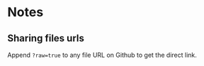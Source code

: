 # Notes

## Sharing files urls

Append `?raw=true` to any file URL on Github to get the direct link.
